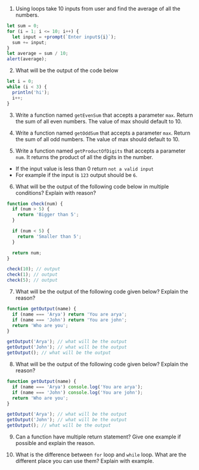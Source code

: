 1. Using loops take 10 inputs from user and find the average of all the numbers.
```js
let sum = 0;
for (i = 1; i <= 10; i++) {
  let input = +prompt(`Enter input${i}`);
  sum += input;
}
let average = sum / 10;
alert(average);

```

2. What will be the output of the code below

```js
let i = 0;
while (i < 3) {
  println('hi');
  i++;
}
```

3. Write a function named `getEvenSum` that accepts a parameter `max`. Return the sum of all even numbers. The value of max should default to 10.

4. Write a function named `getOddSum` that accepts a parameter `max`. Return the sum of all odd numbers. The value of max should default to 10.

5. Write a function named `getProductOfDigits` that accepts a parameter `num`. It returns the product of all the digits in the number.

- If the input value is less than 0 return `not a valid input`
- For example if the input is `123` output should be `6`.

6. What will be the output of the following code below in multiple conditions? Explain with reason?

```js
function check(num) {
  if (num > 5) {
    return 'Bigger than 5';
  }

  if (num < 5) {
    return 'Smaller than 5';
  }

  return num;
}

check(10); // output
check(1); // output
check(5); // output
```

7. What will be the output of the following code given below? Explain the reason?

```js
function getOutput(name) {
  if (name === 'Arya') return 'You are arya';
  if (name === 'John') return 'You are john';
  return 'Who are you';
}

getOutput('Arya'); // what will be the output
getOutput('John'); // what will be the output
getOutput(); // what will be the output
```

8. What will be the output of the following code given below? Explain the reason?

```js
function getOutput(name) {
  if (name === 'Arya') console.log('You are arya');
  if (name === 'John') console.log('You are john');
  return 'Who are you';
}

getOutput('Arya'); // what will be the output
getOutput('John'); // what will be the output
getOutput(); // what will be the output
```

9. Can a function have multiple return statement? Give one example if possible and explain the reason.

10. What is the difference between `for` loop and `while` loop. What are the different place you can use them? Explain with example.
